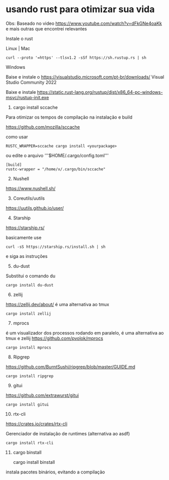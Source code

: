 
# usando rust para otimizar sua vida

Obs: Baseado no video https://www.youtube.com/watch?v=dFkGNe4oaKk  e mais outras que encontrei relevantes

Instale o rust 

Linux | Mac

    curl --proto '=https' --tlsv1.2 -sSf https://sh.rustup.rs | sh


Windows 

Baise e instale o https://visualstudio.microsoft.com/pt-br/downloads/ Visual Studio Community 2022

Baixe e instale https://static.rust-lang.org/rustup/dist/x86_64-pc-windows-msvc/rustup-init.exe 



1) cargo install sccache

Para otimizar os tempos de compilação na instalação e build

https://github.com/mozilla/sccache

como usar

    RUSTC_WRAPPER=sccache cargo install <yourpackage>

ou edite o arquivo '''$HOME/.cargo/config.toml'''

    [build]
    rustc-wrapper = "/home/x/.cargo/bin/sccache"

2) Nushell 

https://www.nushell.sh/


3) Coreutils/uutils 

https://uutils.github.io/user/


4) Starship 

https://starship.rs/

basicamente use 

    curl -sS https://starship.rs/install.sh | sh 
 
e siga as instruções

5) du-dust

Substitui o comando du 

    cargo install du-dust

6) zellij 

https://zellij.dev/about/  é uma alternativa ao tmux

    cargo install zellij


7) mprocs 

é um visualizador dos processos rodando em paralelo, é uma alternativa ao tmux e zellij
https://github.com/pvolok/mprocs



    cargo install mprocs


8) Ripgrep 

https://github.com/BurntSushi/ripgrep/blob/master/GUIDE.md 

    cargo install ripgrep

9) gitui

https://github.com/extrawurst/gitui

    cargo install gitui



10) rtx-cli

https://crates.io/crates/rtx-cli

Gerenciador de instalação de runtimes (alternativa ao asdf)

    cargo install rtx-cli

11) cargo binstall

    cargo install binstall

instala pacotes binários, evitando a compilação

